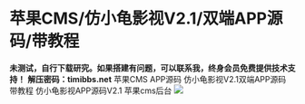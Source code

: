 # 苹果CMS/仿小龟影视V2.1/双端APP源码/带教程

**未测试，自行下载研究。如果搭建有问题，可以联系我，终身会员免费提供技术支持！**
**解压密码：timibbs.net**
苹果CMS APP源码 仿小龟影视V2.1双端APP源码 带教程 仿小龟影视APP源码V2.1 苹果cms后台
[![](https://wukongymw.com/wp-content/uploads/2023/06/1687074128-bb21bc31141fdf0.jpg)](https://wukongymw.com/wp-content/uploads/2023/06/1687074128-bb21bc31141fdf0.jpg)